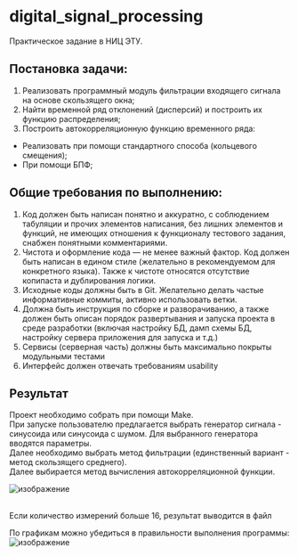 # digital_signal_processing
Практическое задание в НИЦ ЭТУ.

## Постановка задачи:

1.	Реализовать программный модуль фильтрации входящего сигнала на основе скользящего окна;
2.	Найти временной ряд отклонений (дисперсий) и построить их функцию распределения;
3.	Построить автокорреляционную функцию временного ряда:
 -	Реализовать при помощи стандартного способа (кольцевого смещения);
 -	При помощи БПФ;

## Общие требования по выполнению:
1. Код должен быть написан понятно и аккуратно, с соблюдением табуляции и прочих элементов написания, без лишних элементов и функций, не имеющих отношения к функционалу тестового задания, снабжен понятными комментариями.
2. Чистота и оформление кода — не менее важный фактор. Код должен быть написан в едином стиле (желательно в рекомендуемом для конкретного языка). Также к чистоте относятся отсутствие копипаста и дублирования логики.
3. Исходные коды должны быть в Git. Желательно делать частые информативные коммиты, активно использовать ветки.
4. Должна быть инструкция по сборке и разворачиванию, а также должен быть описан порядок развертывания и запуска проекта в среде разработки (включая настройку БД, дамп схемы БД, настройку сервера приложения для запуска и т.д.)
5. Сервисы (серверная часть) должны быть максимально покрыты модульными тестами
6. Интерфейс должен отвечать требованиям usability

## Результат
Проект необходимо собрать при помощи Make. <br>
При запуске пользователю предлагается выбрать генератор сигнала - синусоида или синусоида с шумом. Для выбранного генератора вводятся параметры. <br>
Далее необходимо выбрать метод фильтрации (единственный вариант - метод скользящего среднего). <br>
Далее выбирается метод вычисления автокорреляционной функции.
<br>

![изображение](https://user-images.githubusercontent.com/99137907/234003664-4f4e31ed-6435-4dc5-9cf1-c67e81f62b78.png)

<br>
Если количество измерений больше 16, результат выводится в файл

По графикам можно убедиться в правильности выполнения программы: 
<br>
![изображение](https://user-images.githubusercontent.com/99137907/234002809-baedc0ef-e510-4a74-90a1-ac7d475796b0.png)
<br>

